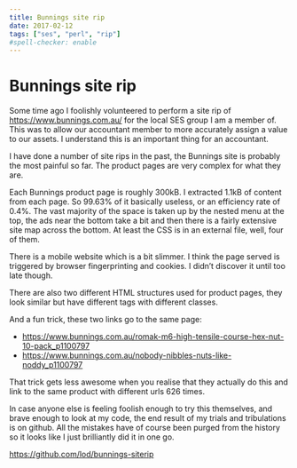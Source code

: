 ```yaml
---
title: Bunnings site rip
date: 2017-02-12
tags: ["ses", "perl", "rip"]
#spell-checker: enable
---
```


# Bunnings site rip

Some time ago I foolishly volunteered to perform a site rip of https://www.bunnings.com.au/ for the local SES group I am a member of. This was to allow our accountant member to more accurately assign a value to our assets. I understand this is an important thing for an accountant.

I have done a number of site rips in the past, the Bunnings site is probably the most painful so far. The product pages are very complex for what they are.

Each Bunnings product page is roughly 300kB. I extracted 1.1kB of content from each page. So 99.63% of it basically useless, or an efficiency rate of 0.4%. The vast majority of the space is taken up by the nested menu at the top, the ads near the bottom take a bit and then there is a fairly extensive site map across the bottom. At least the CSS is in an external file, well, four of them.

There is a mobile website which is a bit slimmer. I think the page served is triggered by browser fingerprinting and cookies. I didn’t discover it until too late though.

There are also two different HTML structures used for product pages, they look similar but have different tags with different classes.

And a fun trick, these two links go to the same page:
* https://www.bunnings.com.au/romak-m6-high-tensile-course-hex-nut-10-pack_p1100797
* https://www.bunnings.com.au/nobody-nibbles-nuts-like-noddy_p1100797

That trick gets less awesome when you realise that they actually do this and link to the same product with different urls 626 times.

In case anyone else is feeling foolish enough to try this themselves, and brave enough to look at my code, the end result of my trials and tribulations is on github. All the mistakes have of course been purged from the history so it looks like I just brilliantly did it in one go.

https://github.com/lod/bunnings-siterip
